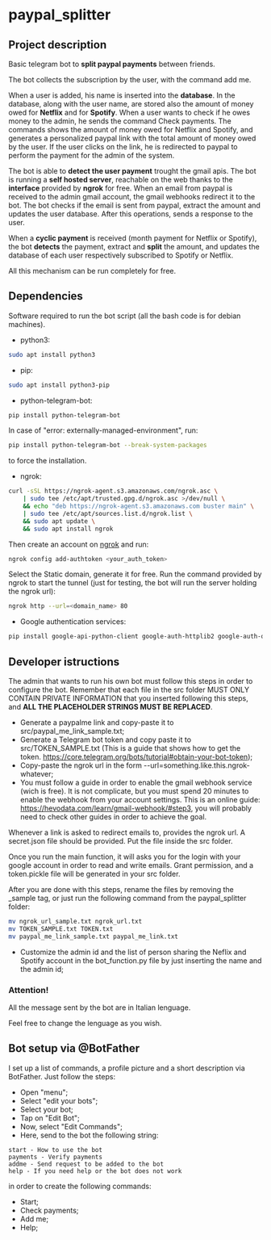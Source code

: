 # paypal_splitter

## Project description
Basic telegram bot to **split paypal payments** between friends.

The bot collects the subscription by the user, with the command add me.

When a user is added, his name is inserted into the **database**.
In the database, along with the user name, are stored also the amount of money owed for **Netflix** and for **Spotify**.
When a user wants to check if he owes money to the admin, he sends the command Check payments.
The commands shows the amount of money owed for Netflix and Spotify, and generates a personalized paypal link with the total amount of money owed by the user. If the user clicks on the link, he is redirected to paypal to perform the payment for the admin of the system.

The bot is able to **detect the user payment** trought the gmail apis. The bot is running a **self hosted server**, reachable on the web thanks to the **interface** provided by **ngrok** for free. When an email from paypal is received to the admin gmail account, the gmail webhooks redirect it to the bot. The bot checks if the email is sent from paypal, extract the amount and updates the user database. After this operations, sends a response to the user.

When a **cyclic payment** is received (month payment for Netflix or Spotify), the bot **detects** the payment, extract and **split** the amount, and updates the database of each user respectively subscribed to Spotify or Netflix.

All this mechanism can be run completely for free.

## Dependencies
Software required to run the bot script (all the bash code is for debian machines).
- python3:
```bash
sudo apt install python3
```
- pip:
```bash
sudo apt install python3-pip
```
- python-telegram-bot:
```bash
pip install python-telegram-bot
```
In case of "error: externally-managed-environment", run:
```bash
pip install python-telegram-bot --break-system-packages
```
to force the installation.
- ngrok:
```bash
curl -sSL https://ngrok-agent.s3.amazonaws.com/ngrok.asc \
	| sudo tee /etc/apt/trusted.gpg.d/ngrok.asc >/dev/null \
	&& echo "deb https://ngrok-agent.s3.amazonaws.com buster main" \
	| sudo tee /etc/apt/sources.list.d/ngrok.list \
	&& sudo apt update \
	&& sudo apt install ngrok
```
Then create an account on [ngrok](https://ngrok.com/) and run:
```bash
ngrok config add-authtoken <your_auth_token>
```
Select the Static domain, generate it for free.
Run the command provided by ngrok to start the tunnel (just for testing, the bot will run the server holding the ngrok url):
```bash
ngrok http --url=<domain_name> 80
```
- Google authentication services:
```bash
pip install google-api-python-client google-auth-httplib2 google-auth-oauthlib --break-system-package
```

## Developer istructions
The admin that wants to run his own bot must follow this steps in order to configure the bot.
Remember that each file in the src folder MUST ONLY CONTAIN PRIVATE INFORMATION that you inserted following this steps, and **ALL THE PLACEHOLDER STRINGS MUST BE REPLACED**.
- Generate a paypalme link and copy-paste it to src/paypal_me_link_sample.txt;
- Generate a Telegram bot token and copy paste it to src/TOKEN_SAMPLE.txt (This is a guide that shows how to get the token. https://core.telegram.org/bots/tutorial#obtain-your-bot-token);
- Copy-paste the ngrok url in the form --url=something.like.this.ngrok-whatever;
- You must follow a guide in order to enable the gmail webhook service (wich is free). It is not complicate, but you must spend 20 minutes to enable the webhook from your account settings. This is an online guide: https://hevodata.com/learn/gmail-webhook/#step3, you will probably need to check other guides in order to achieve the goal. 

Whenever a link is asked to redirect emails to, provides the ngrok url. A secret.json file should be provided. Put the file inside the src folder.

Once you run the main function, it will asks you for the login with your google account in order to read and write emails. Grant permission, and a token.pickle file will be generated in your src folder.

After you are done with this steps, rename the files by removing the _sample tag, or just run the following command from the paypal_splitter folder:
```bash
mv ngrok_url_sample.txt ngrok_url.txt
mv TOKEN_SAMPLE.txt TOKEN.txt
mv paypal_me_link_sample.txt paypal_me_link.txt
```

- Customize the admin id and the list of person sharing the Neflix and Spotify account in the bot_function.py file by just inserting the name and the admin id;

### Attention!
All the message sent by the bot are in Italian lenguage.

Feel free to change the lenguage as you wish.

## Bot setup via @BotFather
I set up a list of commands, a profile picture and a short description via BotFather.
Just follow the steps:
- Open "menu";
- Select "edit your bots";
- Select your bot;
- Tap on "Edit Bot";
- Now, select "Edit Commands";
- Here, send to the bot the following string:
```
start - How to use the bot
payments - Verify payments
addme - Send request to be added to the bot
help - If you need help or the bot does not work
```
in order to create the following commands:
- Start;
- Check payments;
- Add me;
- Help;

